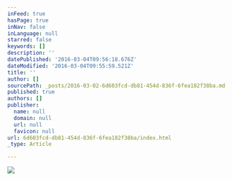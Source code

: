 ```yaml
---
inFeed: true
hasPage: true
inNav: false
inLanguage: null
starred: false
keywords: []
description: ''
datePublished: '2016-03-04T09:56:18.676Z'
dateModified: '2016-03-04T09:55:59.521Z'
title: ''
author: []
sourcePath: _posts/2016-03-02-6d603fcd-db81-454d-836f-6fea182f38ba.md
published: true
authors: []
publisher:
  name: null
  domain: null
  url: null
  favicon: null
url: 6d603fcd-db81-454d-836f-6fea182f38ba/index.html
_type: Article

---
```

![](https://s3-us-west-2.amazonaws.com/the-grid-img/p/e440f8c643959a2cced41daa51b09b2b644f7bae.jpg)